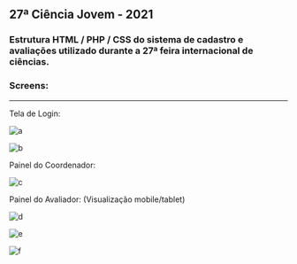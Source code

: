 ## 27ª Ciência Jovem - 2021

### Estrutura HTML / PHP / CSS do sistema de cadastro e avaliações utilizado durante a 27ª feira internacional de ciências.

### Screens:
------------------------------
Tela de Login:

![a](https://user-images.githubusercontent.com/90478919/144305719-d700325d-12c3-4e0e-afe1-1140e0ef0cbb.jpg)

![b](https://user-images.githubusercontent.com/90478919/144305749-fd2cda2a-1d54-4865-ad49-2932b9b7fad0.jpg)

Painel do Coordenador:

![c](https://user-images.githubusercontent.com/90478919/144305774-04ff8c69-c34f-463a-8376-0c5769f9e16b.jpg)

Painel do Avaliador:
(Visualização mobile/tablet)

![d](https://user-images.githubusercontent.com/90478919/144305802-1cdd49b7-b72b-4bd0-a034-2e05c3d76026.jpg)

![e](https://user-images.githubusercontent.com/90478919/144305819-80d8907a-8bce-4ff9-aee9-4e4305f51285.jpg)

![f](https://user-images.githubusercontent.com/90478919/144305828-57e55e26-22f6-4a1a-915a-b67f377214f7.jpg)
